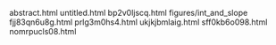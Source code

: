 abstract.html
untitled.html
bp2v0ljscq.html
figures/int_and_slope
fjj83qn6u8g.html
prlg3m0hs4.html
ukjkjbmlaig.html
sff0kb6o098.html
nomrpucls08.html